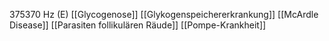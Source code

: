375370 Hz (E)
[[Glycogenose]]
[[Glykogenspeichererkrankung]]
[[McArdle Disease]]
[[Parasiten follikulären Räude]]
[[Pompe-Krankheit]]
